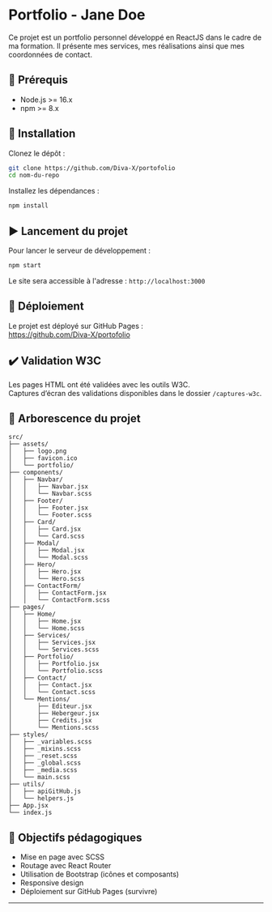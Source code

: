 # Portfolio - Jane Doe

Ce projet est un portfolio personnel développé en ReactJS dans le cadre de ma formation. Il présente mes services, mes réalisations ainsi que mes coordonnées de contact.

## 🔧 Prérequis

- Node.js >= 16.x
- npm >= 8.x

## 🚀 Installation

Clonez le dépôt :

```bash
git clone https://github.com/Diva-X/portofolio
cd nom-du-repo
```

Installez les dépendances :

```bash
npm install
```

## ▶️ Lancement du projet

Pour lancer le serveur de développement :

```bash
npm start
```

Le site sera accessible à l'adresse : `http://localhost:3000`

## 🧾 Déploiement

Le projet est déployé sur GitHub Pages :  
https://github.com/Diva-X/portofolio

## ✔️ Validation W3C

Les pages HTML ont été validées avec les outils W3C.  
Captures d’écran des validations disponibles dans le dossier `/captures-w3c`.

## 📁 Arborescence du projet

```
src/
├── assets/
│   ├── logo.png
│   ├── favicon.ico
│   └── portfolio/
├── components/
│   ├── Navbar/
│   │   ├── Navbar.jsx
│   │   └── Navbar.scss
│   ├── Footer/
│   │   ├── Footer.jsx
│   │   └── Footer.scss
│   ├── Card/
│   │   ├── Card.jsx
│   │   └── Card.scss
│   ├── Modal/
│   │   ├── Modal.jsx
│   │   └── Modal.scss
│   ├── Hero/
│   │   ├── Hero.jsx
│   │   └── Hero.scss
│   ├── ContactForm/
│   │   ├── ContactForm.jsx
│   │   └── ContactForm.scss
├── pages/
│   ├── Home/
│   │   ├── Home.jsx
│   │   └── Home.scss
│   ├── Services/
│   │   ├── Services.jsx
│   │   └── Services.scss
│   ├── Portfolio/
│   │   ├── Portfolio.jsx
│   │   └── Portfolio.scss
│   ├── Contact/
│   │   ├── Contact.jsx
│   │   └── Contact.scss
│   └── Mentions/
│       ├── Editeur.jsx
│       ├── Hebergeur.jsx
│       ├── Credits.jsx
│       └── Mentions.scss
├── styles/
│   ├── _variables.scss
│   ├── _mixins.scss
│   ├── _reset.scss
│   ├── _global.scss
│   ├── _media.scss
│   └── main.scss
├── utils/
│   ├── apiGitHub.js
│   └── helpers.js
├── App.jsx
└── index.js
```

## 📌 Objectifs pédagogiques

- Mise en page avec SCSS
- Routage avec React Router
- Utilisation de Bootstrap (icônes et composants)
- Responsive design
- Déploiement sur GitHub Pages
(survivre)
---


